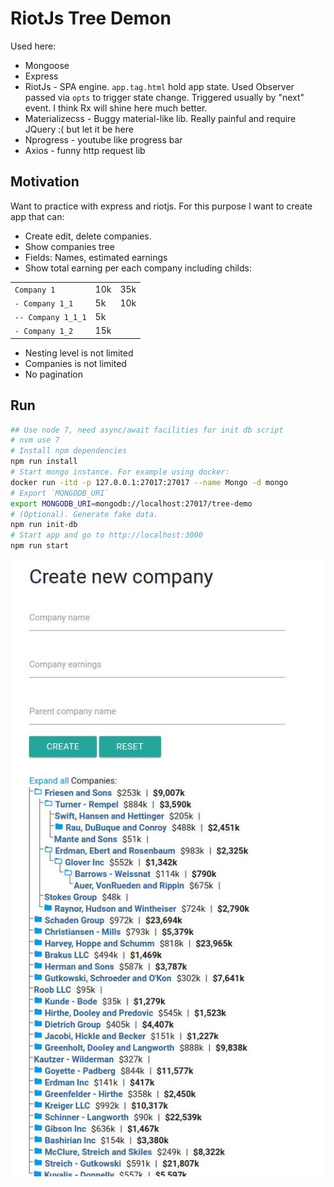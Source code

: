 # RiotJs Tree Demon

Used here:

- Mongoose
- Express
- RiotJs - SPA engine. `app.tag.html` hold app state.
Used Observer passed via `opts` to trigger state change.
Triggered usually by "next" event.
I think Rx will shine here much better.
- Materializecss - Buggy material-like lib. Really painful and require JQuery :( but let it be here
- Nprogress - youtube like progress bar
- Axios - funny http request lib

## Motivation

Want to practice with express and riotjs. For this purpose I want to create app that can:

- Create edit, delete companies.
- Show companies tree
- Fields: Names, estimated earnings
- Show total earning per each company including childs:

|                    |     |     |
|--------------------|-----|-----|
| `Company 1`        | 10k | 35k |
| `- Company 1_1`    | 5k  | 10k |
| `-- Company 1_1_1` | 5k  |     |
| `- Company 1_2`    | 15k |     |

- Nesting level is not limited
- Companies is not limited
- No pagination

## Run

```bash
## Use node 7, need async/await facilities for init db script
# nvm use 7
# Install npm dependencies
npm run install
# Start mongo instance. For example using docker:
docker run -itd -p 127.0.0.1:27017:27017 --name Mongo -d mongo  
# Export `MONGODB_URI`
export MONGODB_URI=mongodb://localhost:27017/tree-demo
# (Optional). Generate fake data.
npm run init-db
# Start app and go to http://localhost:3000
npm run start
```

![Screenshot](screenshot.jpg)
